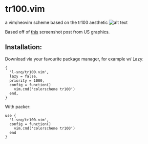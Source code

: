 # tr100.vim
a vim/neovim scheme based on the tr100 aesthetic
![alt text](https://github.com/l-snq/tr100.vim/blob/main/img/screenshot.png)

Based off of [this](https://x.com/usgraphics/status/1977780917059137735/photo/1) screenshot post from US graphics.

## Installation:

Download via your favourite package manager, for example w/ Lazy: 
```
{
  'l-snq/tr100.vim',
  lazy = false,
  priority = 1000,
  config = function()
    vim.cmd('colorscheme tr100')
  end,
}
```

With packer: 
```
use {
  'l-snq/tr100.vim',
  config = function()
    vim.cmd('colorscheme tr100')
  end
}
```
